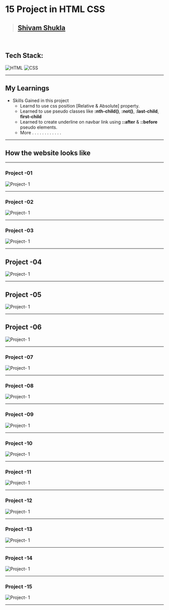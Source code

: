 # 15 Project in HTML CSS

> ## [Shivam Shukla](https://ishivamshukla.in)

<br/>



## Tech Stack:

![HTML](https://img.shields.io/badge/html-3670A0?style=for-the-badge&logo=html5&logoColor=white)
![CSS](https://img.shields.io/badge/CSS-%234ea94b.svg?style=for-the-badge&logo=css3&logoColor=white)


---

## My Learnings

-   Skills Gained in this project
    -   Learnd to use css position [Relative & Absolute] property.
    -   Learned to use pseudo classes like **:nth-child()**, **:not()**, **:last-child**, **first-child**
    -   Learned to create underline on navbar link using **::after** & **::before** pseudo elements.
    - More . . . . . . . . . . . .


---

## How the website looks like

---
### Project -01
![Project- 1](/projects/project-1.png)

---
### Project -02
![Project- 1](/projects/project-2.png)

---
### Project -03
![Project- 1](/projects/project-3.png)

---

## Project -04
![Project- 1](/projects/project-4.png)

---
## Project -05
![Project- 1](/projects/project-5.png)

---
## Project -06
![Project- 1](/projects/project-6.png)

---
### Project -07
![Project- 1](/projects/project-7.png)

---
### Project -08
![Project- 1](/projects/project-8.png)

---
### Project -09
![Project- 1](/projects/project-9.png)

---
### Project -10
![Project- 1](/projects/project-10.png)

---
### Project -11
![Project- 1](/projects/project-11.png)

---
### Project -12
![Project- 1](/projects/project-12.png)

---
### Project -13
![Project- 1](/projects/project-13.png)

---
### Project -14
![Project- 1](/projects/project-14.png)

---
### Project -15
![Project- 1](/projects/project-15.png)

---